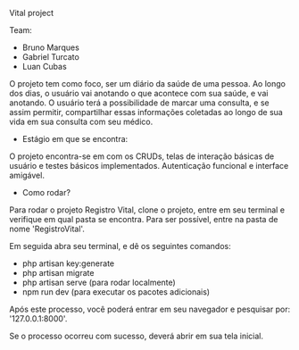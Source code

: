 Vital project

Team:

* Bruno Marques
* Gabriel Turcato
* Luan Cubas

O projeto tem como foco, ser um diário da saúde de uma pessoa. Ao longo dos dias, o usuário vai anotando o que acontece
com sua saúde, e vai anotando. O usuário terá a possibilidade de marcar uma consulta, e se assim permitir, compartilhar
essas informações coletadas ao longo de sua vida em sua consulta com seu médico.

* Estágio em que se encontra:

O projeto encontra-se em com os CRUDs, telas de interação básicas de usuário e testes básicos implementados.
Autenticação funcional e interface amigável.

* Como rodar?

Para rodar o projeto Registro Vital, clone o projeto, entre em seu terminal e verifique em qual pasta se encontra. Para ser possível, entre na pasta de nome 'RegistroVital'.

Em seguida abra seu terminal, e dê os seguintes comandos:

* php artisan key:generate
* php artisan migrate
* php artisan serve (para rodar localmente)
* npm run dev (para executar os pacotes adicionais)

Após este processo, você poderá entrar em seu navegador e pesquisar por: '127.0.0.1:8000'. 

Se o processo ocorreu com sucesso, deverá abrir em sua tela inicial.

